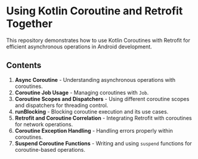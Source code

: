 # Using Kotlin Coroutine and Retrofit Together

This repository demonstrates how to use Kotlin Coroutines with Retrofit for efficient asynchronous operations in Android development.

## Contents
1. **Async Coroutine** - Understanding asynchronous operations with coroutines.
2. **Coroutine Job Usage** - Managing coroutines with `Job`.
3. **Coroutine Scopes and Dispatchers** - Using different coroutine scopes and dispatchers for threading control.
4. **runBlocking** - Blocking coroutine execution and its use cases.
5. **Retrofit and Coroutine Correlation** - Integrating Retrofit with coroutines for network operations.
6. **Coroutine Exception Handling** - Handling errors properly within coroutines.
7. **Suspend Coroutine Functions** - Writing and using `suspend` functions for coroutine-based operations.
